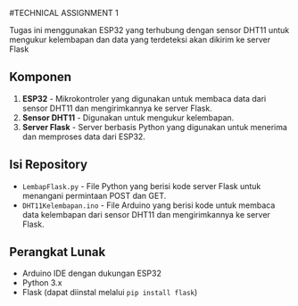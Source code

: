 #TECHNICAL ASSIGNMENT 1

Tugas ini menggunakan ESP32 yang terhubung dengan sensor DHT11 untuk mengukur kelembapan dan data yang terdeteksi akan dikirim ke server Flask 

## Komponen

1. **ESP32** - Mikrokontroler yang digunakan untuk membaca data dari sensor DHT11 dan mengirimkannya ke server Flask.
2. **Sensor DHT11** - Digunakan untuk mengukur kelembapan.
3. **Server Flask** - Server berbasis Python yang digunakan untuk menerima dan memproses data dari ESP32.

## Isi Repository

- `LembapFlask.py` - File Python yang berisi kode server Flask untuk menangani permintaan POST dan GET.
- `DHT11Kelembapan.ino` - File Arduino yang berisi kode untuk membaca data kelembapan dari sensor DHT11 dan mengirimkannya ke server Flask.


## Perangkat Lunak

- Arduino IDE dengan dukungan ESP32
- Python 3.x
- Flask (dapat diinstal melalui `pip install flask`)


